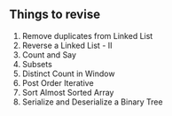 ## Things to revise

1. Remove duplicates from Linked List   
2. Reverse a Linked List - II 
3. Count and Say
4. Subsets  
5. Distinct Count in Window  
6. Post Order Iterative  
7. Sort Almost Sorted Array  
8. Serialize and Deserialize a Binary Tree  
